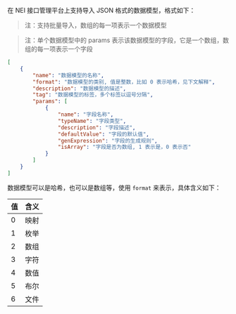 在 NEI 接口管理平台上支持导入 JSON 格式的数据模型，格式如下：

> 注：支持批量导入，数组的每一项表示一个数据模型

> 注：单个数据模型中的 params 表示该数据模型的字段，它是一个数组，数组的每一项表示一个字段

```json
[
    {
        "name": "数据模型的名称",
        "format": "数据模型的类别, 值是整数，比如 0 表示哈希，见下文解释",
        "description": "数据模型的描述",
        "tag": "数据模型的标签，多个标签以逗号分隔",
        "params": [
            {
                "name": "字段名称",
                "typeName": "字段类型",
                "description": "字段描述",
                "defaultValue": "字段的默认值",
                "genExpression": "字段的生成规则",
                "isArray": "字段是否为数组, 1 表示是，0 表示否"
            }
        ]
    }
]
```

数据模型可以是哈希，也可以是数组等，使用 `format` 来表示，具体含义如下：

| 值 | 含义 |
| :--- | :--- |
| 0 | 映射 |
| 1 | 枚举 |
| 2 | 数组 |
| 3 | 字符 |
| 4 | 数值 |
| 5 | 布尔 |
| 6 | 文件 |





